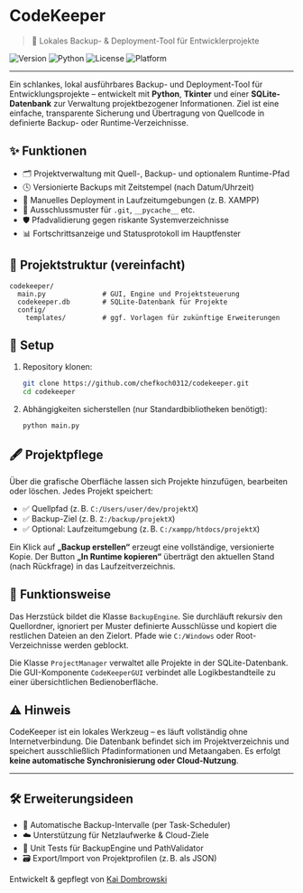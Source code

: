 # CodeKeeper
> 🧠 Lokales Backup- & Deployment-Tool für Entwicklerprojekte

![Version](https://img.shields.io/badge/version-1.0.0-blue)
![Python](https://img.shields.io/badge/Python-3.10%2B-blue)
![License](https://img.shields.io/badge/license-MIT-green)
![Platform](https://img.shields.io/badge/platform-Windows%20%7C%20Linux-lightgrey)

---

Ein schlankes, lokal ausführbares Backup- und Deployment-Tool für Entwicklungsprojekte – entwickelt mit **Python**, **Tkinter** und einer **SQLite-Datenbank** zur Verwaltung projektbezogener Informationen. Ziel ist eine einfache, transparente Sicherung und Übertragung von Quellcode in definierte Backup- oder Runtime-Verzeichnisse.

## ✨ Funktionen

- 🗂️ Projektverwaltung mit Quell-, Backup- und optionalem Runtime-Pfad
- 🕓 Versionierte Backups mit Zeitstempel (nach Datum/Uhrzeit)
- 🚀 Manuelles Deployment in Laufzeitumgebungen (z. B. XAMPP)
- 🧹 Ausschlussmuster für `.git`, `__pycache__` etc.
- 🛡️ Pfadvalidierung gegen riskante Systemverzeichnisse
- 📊 Fortschrittsanzeige und Statusprotokoll im Hauptfenster

## 📁 Projektstruktur (vereinfacht)

```
codekeeper/
  main.py              # GUI, Engine und Projektsteuerung
  codekeeper.db        # SQLite-Datenbank für Projekte
  config/
    templates/         # ggf. Vorlagen für zukünftige Erweiterungen
```

## 🔧 Setup

1. Repository klonen:

   ```bash
   git clone https://github.com/chefkoch0312/codekeeper.git
   cd codekeeper
   ```

2. Abhängigkeiten sicherstellen (nur Standardbibliotheken benötigt):

   ```bash
   python main.py
   ```

## 🖋️ Projektpflege

Über die grafische Oberfläche lassen sich Projekte hinzufügen, bearbeiten oder löschen. Jedes Projekt speichert:

- ✅ Quellpfad (z. B. `C:/Users/user/dev/projektX`)
- ✅ Backup-Ziel (z. B. `Z:/backup/projektX`)
- ✅ Optional: Laufzeitumgebung (z. B. `C:/xampp/htdocs/projektX`)

Ein Klick auf **„Backup erstellen“** erzeugt eine vollständige, versionierte Kopie. Der Button **„In Runtime kopieren“** überträgt den aktuellen Stand (nach Rückfrage) in das Laufzeitverzeichnis.

## 🧠 Funktionsweise

Das Herzstück bildet die Klasse `BackupEngine`. Sie durchläuft rekursiv den Quellordner, ignoriert per Muster definierte Ausschlüsse und kopiert die restlichen Dateien an den Zielort. Pfade wie `C:/Windows` oder Root-Verzeichnisse werden geblockt.

Die Klasse `ProjectManager` verwaltet alle Projekte in der SQLite-Datenbank. Die GUI-Komponente `CodeKeeperGUI` verbindet alle Logikbestandteile zu einer übersichtlichen Bedienoberfläche.

## ⚠️ Hinweis

CodeKeeper ist ein lokales Werkzeug – es läuft vollständig ohne Internetverbindung. Die Datenbank befindet sich im Projektverzeichnis und speichert ausschließlich Pfadinformationen und Metaangaben. Es erfolgt **keine automatische Synchronisierung oder Cloud-Nutzung**.

---

## 🛠️ Erweiterungsideen

- 🔄 Automatische Backup-Intervalle (per Task-Scheduler)
- ☁️ Unterstützung für Netzlaufwerke & Cloud-Ziele
- 🧪 Unit Tests für BackupEngine und PathValidator
- 🗃️ Export/Import von Projektprofilen (z. B. als JSON)

Entwickelt & gepflegt von [Kai Dombrowski](https://kado-ber.de/)
